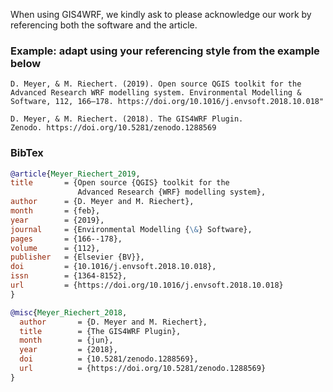 When using GIS4WRF, we kindly ask to please acknowledge our work by referencing both the software and the article.

### Example: adapt using your referencing style from the example below
```
D. Meyer, & M. Riechert. (2019). Open source QGIS toolkit for the
Advanced Research WRF modelling system. Environmental Modelling &
Software, 112, 166–178. https://doi.org/10.1016/j.envsoft.2018.10.018"

D. Meyer, & M. Riechert. (2018). The GIS4WRF Plugin.
Zenodo. https://doi.org/10.5281/zenodo.1288569
```

### BibTex

``` bibtex
@article{Meyer_Riechert_2019,
title       = {Open source {QGIS} toolkit for the
               Advanced Research {WRF} modelling system},
author      = {D. Meyer and M. Riechert},
month       = {feb},
year        = {2019},
journal     = {Environmental Modelling {\&} Software},
pages       = {166--178},
volume      = {112},
publisher   = {Elsevier {BV}},
doi         = {10.1016/j.envsoft.2018.10.018},
issn        = {1364-8152},
url         = {https://doi.org/10.1016/j.envsoft.2018.10.018}
}

@misc{Meyer_Riechert_2018,
  author       = {D. Meyer and M. Riechert},
  title        = {The GIS4WRF Plugin},
  month        = {jun},
  year         = {2018},
  doi          = {10.5281/zenodo.1288569},
  url          = {https://doi.org/10.5281/zenodo.1288569}
}
```